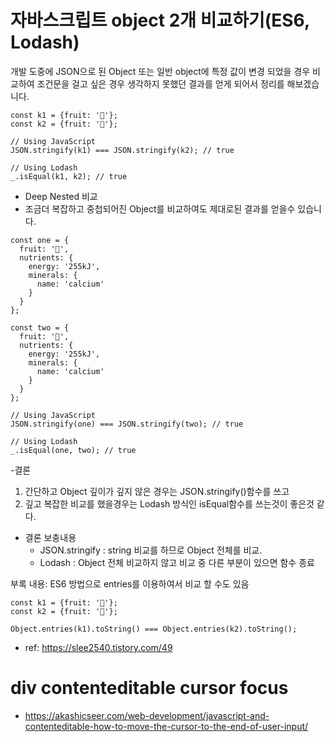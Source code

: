 # 자바스크립트 object 2개 비교하기(ES6, Lodash)

개발 도중에 JSON으로 된 Object 또는 일반 object에 특정 값이 변경 되었을 경우 비교하여 조건문을 걸고 싶은 경우
생각하지 못했던 결과를 얻게 되어서 정리를 해보겠습니다.
```
const k1 = {fruit: '🥝'};
const k2 = {fruit: '🥝'};

// Using JavaScript
JSON.stringify(k1) === JSON.stringify(k2); // true

// Using Lodash
_.isEqual(k1, k2); // true
```
- Deep Nested 비교
- 조금더 복잡하고 중첩되어진 Object를 비교하여도 제대로된 결과를 얻을수 있습니다.
```
const one = {
  fruit: '🥝',
  nutrients: {
    energy: '255kJ',
    minerals: {
      name: 'calcium'
    }
  }
};

const two = {
  fruit: '🥝',
  nutrients: {
    energy: '255kJ',
    minerals: {
      name: 'calcium'
    }
  }
};

// Using JavaScript
JSON.stringify(one) === JSON.stringify(two); // true

// Using Lodash
_.isEqual(one, two); // true
``` 

-결론
 1. 간단하고 Object 깊이가 깊지 않은 경우는 JSON.stringify()함수를 쓰고
 2. 깊고 복잡한 비교를 했을경우는 Lodash 방식인 isEqual함수를 쓰는것이 좋은것 같다.

- 결론 보충내용
  - JSON.stringify : string 비교를 하므로 Object 전체를 비교.
  - Lodash : Object 전체 비교하지 않고 비교 중 다른 부분이 있으면 함수 종료

 부록 내용: ES6 방법으로 entries를 이용하여서 비교 할 수도 있음
```
const k1 = {fruit: '🥝'};
const k2 = {fruit: '🥝'};

Object.entries(k1).toString() === Object.entries(k2).toString();
```
- ref: https://slee2540.tistory.com/49

# div contenteditable cursor focus
- https://akashicseer.com/web-development/javascript-and-contenteditable-how-to-move-the-cursor-to-the-end-of-user-input/
